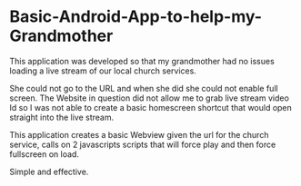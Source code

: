 # Basic-Android-App-to-help-my-Grandmother
This application was developed so that my grandmother had no issues loading a live stream of our local church services. 

She could not go to the URL and when she did she could not enable full screen. 
The Website in question did not allow me to grab live stream video Id so I was not able to create a basic homescreen shortcut that would open straight into the live stream.

This application creates a basic Webview given the url for the church service, calls on 2 javascripts scripts that will force play and then force fullscreen on load.

Simple and effective. 
